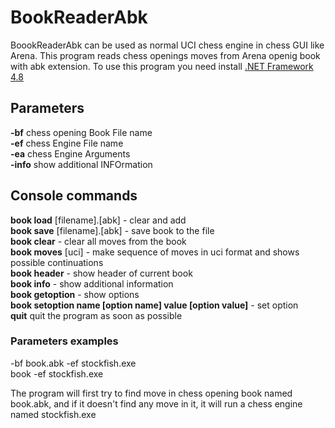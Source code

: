 # BookReaderAbk
BoookReaderAbk can be used as normal UCI chess engine in chess GUI like Arena.
This program reads chess openings moves from Arena openig book with abk extension.
To use this program you need install  <a href="https://dotnet.microsoft.com/download/dotnet-framework/net48">.NET Framework 4.8</a>

## Parameters

**-bf** chess opening Book File name<br/>
**-ef** chess Engine File name<br/>
**-ea** chess Engine Arguments<br/>
**-info** show additional INFOrmation<br/>

## Console commands

**book load** [filename].[abk] - clear and add<br/>
**book save** [filename].[abk] - save book to the file<br/>
**book clear** - clear all moves from the book<br/>
**book moves** [uci] - make sequence of moves in uci format and shows possible continuations<br/>
**book header** - show header of current book<br/>
**book info** - show additional information<br/>
**book getoption** - show options<br/>
**book setoption name [option name] value [option value]** - set option<br/>
**quit** quit the program as soon as possible

### Parameters examples

-bf book.abk -ef stockfish.exe<br/>
book -ef stockfish.exe

The program will first try to find move in chess opening book named book.abk, and if it doesn't find any move in it, it will run a chess engine named stockfish.exe 


